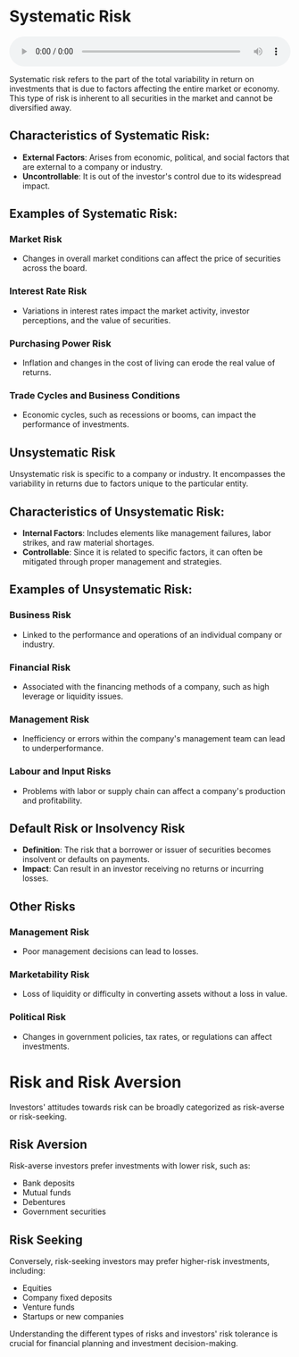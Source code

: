 # Systematic Risk

<audio controls style="width: 100%;">
  <source src="../../../../../audio/4th_sem/SAPM/Unit-2 Risk and Return Analysis/2.d Systematic and Unsystematic Risk.mp3" type="audio/mpeg">
  Your browser does not support the audio element.
</audio>


Systematic risk refers to the part of the total variability in return on investments that is due to factors affecting the entire market or economy. This type of risk is inherent to all securities in the market and cannot be diversified away.

## Characteristics of Systematic Risk:

- **External Factors**: Arises from economic, political, and social factors that are external to a company or industry.
- **Uncontrollable**: It is out of the investor's control due to its widespread impact.

## Examples of Systematic Risk:

### Market Risk
- Changes in overall market conditions can affect the price of securities across the board.

### Interest Rate Risk
- Variations in interest rates impact the market activity, investor perceptions, and the value of securities.

### Purchasing Power Risk
- Inflation and changes in the cost of living can erode the real value of returns.

### Trade Cycles and Business Conditions
- Economic cycles, such as recessions or booms, can impact the performance of investments.

## Unsystematic Risk

Unsystematic risk is specific to a company or industry. It encompasses the variability in returns due to factors unique to the particular entity.

## Characteristics of Unsystematic Risk:

- **Internal Factors**: Includes elements like management failures, labor strikes, and raw material shortages.
- **Controllable**: Since it is related to specific factors, it can often be mitigated through proper management and strategies.

## Examples of Unsystematic Risk:

### Business Risk
- Linked to the performance and operations of an individual company or industry.

### Financial Risk
- Associated with the financing methods of a company, such as high leverage or liquidity issues.

### Management Risk
- Inefficiency or errors within the company's management team can lead to underperformance.

### Labour and Input Risks
- Problems with labor or supply chain can affect a company's production and profitability.

## Default Risk or Insolvency Risk

- **Definition**: The risk that a borrower or issuer of securities becomes insolvent or defaults on payments.
- **Impact**: Can result in an investor receiving no returns or incurring losses.

## Other Risks

### Management Risk
- Poor management decisions can lead to losses.

### Marketability Risk
- Loss of liquidity or difficulty in converting assets without a loss in value.

### Political Risk
- Changes in government policies, tax rates, or regulations can affect investments.

# Risk and Risk Aversion

Investors' attitudes towards risk can be broadly categorized as risk-averse or risk-seeking.

## Risk Aversion

Risk-averse investors prefer investments with lower risk, such as:

- Bank deposits
- Mutual funds
- Debentures
- Government securities

## Risk Seeking

Conversely, risk-seeking investors may prefer higher-risk investments, including:

- Equities
- Company fixed deposits
- Venture funds
- Startups or new companies

Understanding the different types of risks and investors' risk tolerance is crucial for financial planning and investment decision-making.

